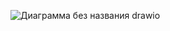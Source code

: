 ![Диаграмма без названия drawio](https://github.com/user-attachments/assets/57119d29-8bca-4c6c-836d-a7d2acfb4349)

